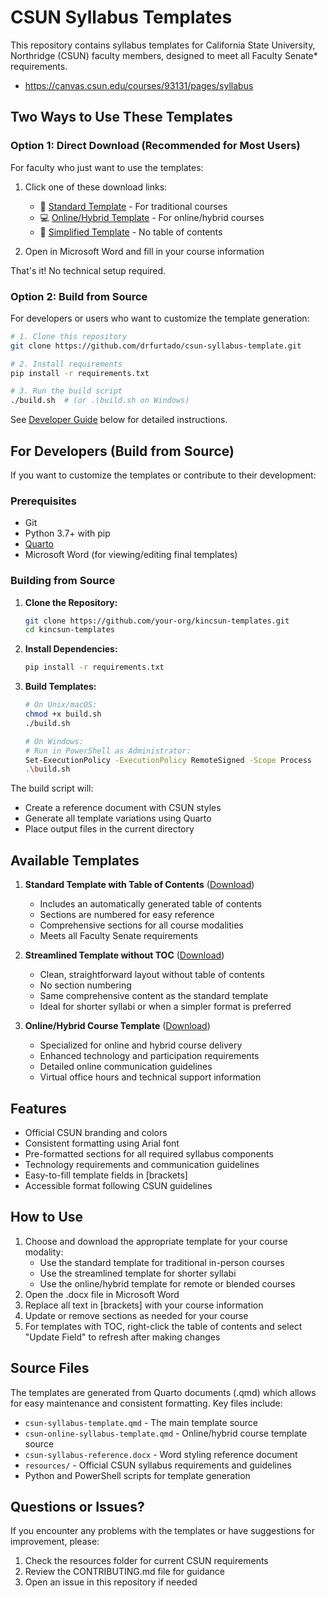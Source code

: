 # CSUN Syllabus Templates

This repository contains syllabus templates for California State University, Northridge (CSUN) faculty members, designed to meet all Faculty Senate* requirements.

* https://canvas.csun.edu/courses/93131/pages/syllabus

## Two Ways to Use These Templates

### Option 1: Direct Download (Recommended for Most Users)
For faculty who just want to use the templates:

1. Click one of these download links:
   - 📝 [Standard Template](csun-syllabus-template.docx?raw=true) - For traditional courses
   - 💻 [Online/Hybrid Template](csun-online-syllabus-template.docx?raw=true) - For online/hybrid courses
   - 📄 [Simplified Template](csun-syllabus-template-notoc.docx?raw=true) - No table of contents

2. Open in Microsoft Word and fill in your course information

That's it! No technical setup required.

### Option 2: Build from Source
For developers or users who want to customize the template generation:

```bash
# 1. Clone this repository
git clone https://github.com/drfurtado/csun-syllabus-template.git

# 2. Install requirements
pip install -r requirements.txt

# 3. Run the build script
./build.sh  # (or .\build.sh on Windows)
```

See [Developer Guide](#for-developers-build-from-source) below for detailed instructions.

## For Developers (Build from Source)

If you want to customize the templates or contribute to their development:

### Prerequisites
- Git
- Python 3.7+ with pip
- [Quarto](https://quarto.org/docs/get-started/)
- Microsoft Word (for viewing/editing final templates)

### Building from Source

1. **Clone the Repository:**
   ```bash
   git clone https://github.com/your-org/kincsun-templates.git
   cd kincsun-templates
   ```

2. **Install Dependencies:**
   ```bash
   pip install -r requirements.txt
   ```

3. **Build Templates:**
   ```bash
   # On Unix/macOS:
   chmod +x build.sh
   ./build.sh
   
   # On Windows:
   # Run in PowerShell as Administrator:
   Set-ExecutionPolicy -ExecutionPolicy RemoteSigned -Scope Process
   .\build.sh
   ```

The build script will:
- Create a reference document with CSUN styles
- Generate all template variations using Quarto
- Place output files in the current directory

## Available Templates

1. **Standard Template with Table of Contents** ([Download](csun-syllabus-template.docx))
   - Includes an automatically generated table of contents
   - Sections are numbered for easy reference
   - Comprehensive sections for all course modalities
   - Meets all Faculty Senate requirements

2. **Streamlined Template without TOC** ([Download](csun-syllabus-template-notoc.docx))
   - Clean, straightforward layout without table of contents
   - No section numbering
   - Same comprehensive content as the standard template
   - Ideal for shorter syllabi or when a simpler format is preferred

3. **Online/Hybrid Course Template** ([Download](csun-online-syllabus-template.docx))
   - Specialized for online and hybrid course delivery
   - Enhanced technology and participation requirements
   - Detailed online communication guidelines
   - Virtual office hours and technical support information

## Features

- Official CSUN branding and colors
- Consistent formatting using Arial font
- Pre-formatted sections for all required syllabus components
- Technology requirements and communication guidelines
- Easy-to-fill template fields in [brackets]
- Accessible format following CSUN guidelines

## How to Use

1. Choose and download the appropriate template for your course modality:
   - Use the standard template for traditional in-person courses
   - Use the streamlined template for shorter syllabi
   - Use the online/hybrid template for remote or blended courses
2. Open the .docx file in Microsoft Word
3. Replace all text in [brackets] with your course information
4. Update or remove sections as needed for your course
5. For templates with TOC, right-click the table of contents and select "Update Field" to refresh after making changes

## Source Files

The templates are generated from Quarto documents (.qmd) which allows for easy maintenance and consistent formatting. Key files include:

- `csun-syllabus-template.qmd` - The main template source
- `csun-online-syllabus-template.qmd` - Online/hybrid course template source
- `csun-syllabus-reference.docx` - Word styling reference document
- `resources/` - Official CSUN syllabus requirements and guidelines
- Python and PowerShell scripts for template generation

## Questions or Issues?

If you encounter any problems with the templates or have suggestions for improvement, please:
1. Check the resources folder for current CSUN requirements
2. Review the CONTRIBUTING.md file for guidance
3. Open an issue in this repository if needed
